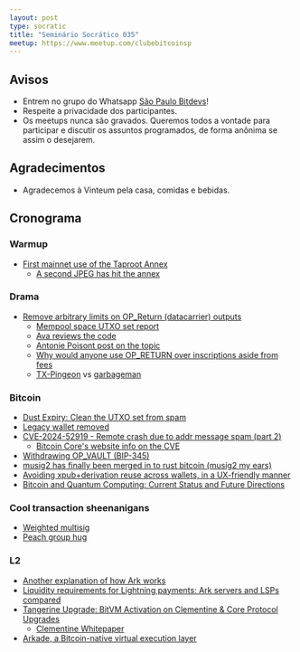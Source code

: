 ```yaml
---
layout: post
type: socratic
title: "Seminário Socrático 035"
meetup: https://www.meetup.com/clubebitcoinsp
---
```


## Avisos

- Entrem no grupo do Whatsapp [São Paulo Bitdevs](https://chat.whatsapp.com/HiaPqjmUqER5djFPR1Yl3T)!
- Respeite a privacidade dos participantes.
- Os meetups nunca são gravados. Queremos todos a vontade para participar e discutir os assuntos programados, de forma anônima se assim o desejarem.

## Agradecimentos

- Agradecemos à Vinteum pela casa, comidas e bebidas.

## Cronograma

### Warmup

- [First mainnet use of the Taproot Annex](https://xcancel.com/mononautical/status/1921180666831499737)
    - [A second JPEG has hit the annex](https://xcancel.com/mononautical/status/1921557253368295733)

### Drama

- [Remove arbitrary limits on OP_Return (datacarrier) outputs](https://github.com/bitcoin/bitcoin/pull/32359)
    - [Mempool space UTXO set report](https://xcancel.com/orangesurfbtc/status/1924604141977956745?s=46)
    - [Ava reviews the code](https://www.twitch.tv/videos/2451181919)
    - [Antonie Poisont post on the topic](https://antoinep.com/posts/relay_policy_drama/)
    - [Why would anyone use OP_RETURN over inscriptions aside from fees](https://bitcoin.stackexchange.com/questions/126208/why-would-anyone-use-op-return-over-inscriptions-aside-from-fees)
    - [TX-Pingeon](https://github.com/stutxo/tx-pigeon) vs [garbageman](https://github.com/chrisguida/bitcoin/tree/garbageman)

### Bitcoin

- [Dust Expiry: Clean the UTXO set from spam](https://delvingbitcoin.org/t/dust-expiry-clean-the-utxo-set-from-spam/1707/1)
- [Legacy wallet removed](https://github.com/bitcoin/bitcoin/pull/28710)
- [CVE-2024-52919 - Remote crash due to addr message spam (part 2)](https://github.com/advisories/GHSA-qwp9-p9rr-h729)
    - [Bitcoin Core's website info on the CVE](https://bitcoincore.org/en/2025/04/28/disclose-cve-2024-52919/)
- [Withdrawing OP_VAULT (BIP-345)](https://delvingbitcoin.org/t/withdrawing-op-vault-bip-345/1670)
- [musig2 has finally been merged in to rust bitcoin (musig2 my ears)](https://github.com/rust-bitcoin/rust-secp256k1/pull/716)
- [Avoiding xpub+derivation reuse across wallets, in a UX-friendly manner](https://delvingbitcoin.org/t/avoiding-xpub-derivation-reuse-across-wallets-in-a-ux-friendly-manner/1644)
- [Bitcoin and Quantum Computing: Current Status and Future Directions](https://chaincode.com/bitcoin-post-quantum.pdf)

### Cool transaction sheenanigans

- [Weighted multisig](https://xcancel.com/mononautical/status/1921012232747421892?s=46)
- [Peach group hug](https://xcancel.com/peachbitcoin/status/1921147023262146785?s=46)

### L2

- [Another explanation of how Ark works](https://nehanarula.org/2025/05/20/ark)
- [Liquidity requirements for Lightning payments: Ark servers and LSPs compared](https://blog.second.tech/ark-liquidity-research-01/)
- [Tangerine Upgrade: BitVM Activation on Clementine & Core Protocol Upgrades](https://www.blog.citrea.xyz/tangerine-upgrade-bitvm-activation-on-clementine/)
    - [Clementine Whitepaper](https://citrea.xyz/clementine_whitepaper.pdf)
- [Arkade, a Bitcoin-native virtual execution layer](https://xcancel.com/tierotiero/status/1927724597266571282)
